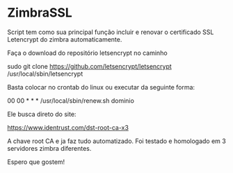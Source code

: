 # ZimbraSSL

Script tem como sua principal função incluir e renovar o certificado SSL Letencrypt do zimbra automaticamente.

Faça o download do repositório letsencrypt no caminho

sudo git clone https://github.com/letsencrypt/letsencrypt /usr/local/sbin/letsencrypt

Basta colocar no crontab do linux ou executar da seguinte forma:

00 00 * * * /usr/local/sbin/renew.sh dominio

Ele busca direto do site:

https://www.identrust.com/dst-root-ca-x3

A chave root CA e ja faz tudo automatizado. Foi testado e homologado em 3 servidores zimbra diferentes.

Espero que gostem!

